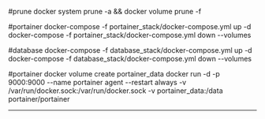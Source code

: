 #prune
docker system prune -a && docker volume prune -f

#portainer
docker-compose -f portainer_stack/docker-compose.yml up -d
docker-compose -f portainer_stack/docker-compose.yml down --volumes

#database
docker-compose -f database_stack/docker-compose.yml up -d
docker-compose -f database_stack/docker-compose.yml down --volumes 


#portainer
docker volume create portainer_data
docker run -d -p 9000:9000 --name portainer agent --restart always -v /var/run/docker.sock:/var/run/docker.sock -v portainer_data:/data portainer/portainer


---

